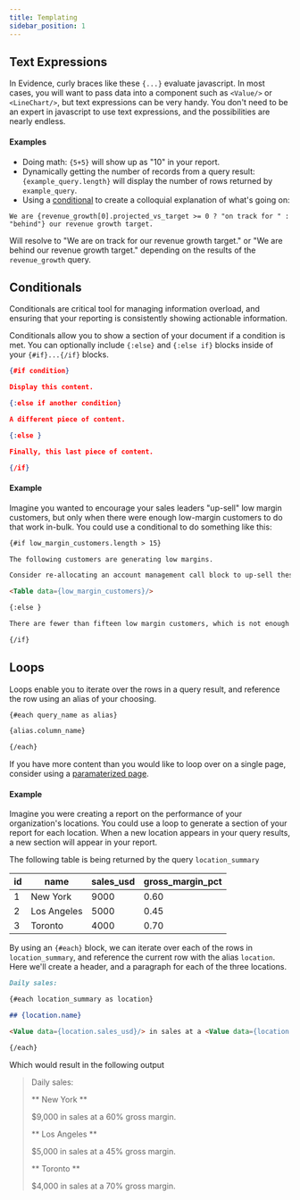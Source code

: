 ```yaml
---
title: Templating
sidebar_position: 1
---
```


## Text Expressions

In Evidence, curly braces like these `{...}` evaluate javascript. In most cases, you will want to pass data into a component such as `<Value/>` or `<LineChart/>`, but text expressions can be very handy. You don't need to be an expert in javascript to use text expressions, and the possibilities are nearly endless.

#### Examples

* Doing math: `{5+5}` will show up as "10" in your report.
* Dynamically getting the number of records from a query result: `{example_query.length}` will display the number of rows returned by `example_query`.
* Using a [conditional](https://developer.mozilla.org/en-US/docs/Web/JavaScript/Reference/Operators/Conditional_Operator) to create a colloquial explanation of what's going on:

```
We are {revenue_growth[0].projected_vs_target >= 0 ? "on track for " : "behind"} our revenue growth target.
```

Will resolve to "We are on track for our revenue growth target." or "We are behind our revenue growth target." depending on the results of the `revenue_growth` query.


## Conditionals

Conditionals are critical tool for managing information overload, and ensuring that your reporting is consistently showing actionable information.

Conditionals allow you to show a section of your document if a condition is met. You can optionally include `{:else}` and `{:else if}` blocks inside of your `{#if}...{/if}` blocks.

```json
{#if condition}

Display this content.

{:else if another condition}

A different piece of content.

{:else }

Finally, this last piece of content.

{/if}
```

#### Example

Imagine you wanted to encourage your sales leaders "up-sell" low margin customers, but only when there were enough low-margin customers to do that work in-bulk. You could use a conditional to do something like this:

```markdown
{#if low_margin_customers.length > 15}

The following customers are generating low margins.

Consider re-allocating an account management call block to up-sell these customers.

<Table data={low_margin_customers}/>

{:else }

There are fewer than fifteen low margin customers, which is not enough to fill a call block.

{/if}
```


## Loops

Loops enable you to iterate over the rows in a query result, and reference the row using an alias of your choosing.

```markdown
{#each query_name as alias}

{alias.column_name}

{/each}
```

If you have more content than you would like to loop over on a single page, consider using a [paramaterized page](/features/advanced/parameterized-pages).

#### Example

Imagine you were creating a report on the performance of your organization's locations. You could use a loop to generate a section of your report for each location. When a new location appears in your query results, a new section will appear in your report.

The following table is being returned by the query `location_summary`

|id   |name   |sales_usd  |gross_margin_pct
|---|---|---|---|
|1   |New York   |9000   |0.60   |
|2  |Los Angeles   |5000   |0.45   |
|3   |Toronto   |4000   |0.70   |


By using an `{#each}` block, we can iterate over each of the rows in `location_summary`, and reference the current row with the alias `location`. Here we'll create a header, and a paragraph for each of the three locations.

```markdown
Daily sales:

{#each location_summary as location}

## {location.name}

<Value data={location.sales_usd}/> in sales at a <Value data={location.gross_margin_pct}/> gross margin.

{/each}
```

Which would result in the following output
> Daily sales:
>
>** New York **
>
>$9,000 in sales at a 60% gross margin.
>
>** Los Angeles **
>
>$5,000 in sales at a 45% gross margin.
>
>** Toronto **
>
>$4,000 in sales at a 70% gross margin.
